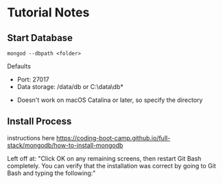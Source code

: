 # Tutorial Notes

## Start Database

`mongod --dbpath <folder>`

Defaults

-   Port: 27017
-   Data storage: /data/db or C:\data\db\*

*   Doesn't work on macOS Catalina or later, so specify the directory

## Install Process

instructions here
https://coding-boot-camp.github.io/full-stack/mongodb/how-to-install-mongodb

Left off at:
"Click OK on any remaining screens, then restart Git Bash completely. You can verify that the installation was correct by going to Git Bash and typing the following:"
